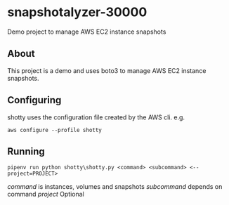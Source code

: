 # snapshotalyzer-30000
Demo project to manage AWS EC2 instance snapshots

## About

This project is a demo and uses boto3 to manage
AWS EC2 instance snapshots.

## Configuring

shotty uses the configuration file created by the
AWS cli.  e.g.

`aws configure --profile shotty`

## Running

`pipenv run python shotty\shotty.py <command> <subcommand> <--project=PROJECT>`

*command* is instances, volumes and snapshots
*subcommand* depends on command
*project* Optional
